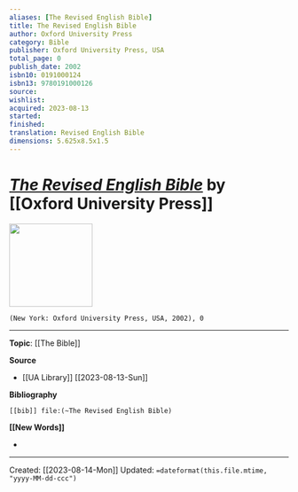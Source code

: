 ```yaml
---
aliases: [The Revised English Bible]
title: The Revised English Bible
author: Oxford University Press
category: Bible
publisher: Oxford University Press, USA
total_page: 0
publish_date: 2002
isbn10: 0191000124
isbn13: 9780191000126
source: 
wishlist: 
acquired: 2023-08-13 
started: 
finished: 
translation: Revised English Bible
dimensions: 5.625x8.5x1.5
---
```

# *[The Revised English Bible]()* by [[Oxford University Press]]

<img src="http://books.google.com/books/content?id=R9oKAAAACAAJ&printsec=frontcover&img=1&zoom=1&source=gbs_api" width=150>

`(New York: Oxford University Press, USA, 2002), 0`


--- 
**Topic**: [[The Bible]]

**Source**
- [[UA Library]] [[2023-08-13-Sun]]

**Bibliography**

```query
[[bib]] file:(~The Revised English Bible)
```
 

**[[New Words]]**

- 

---
Created: [[2023-08-14-Mon]]
Updated: `=dateformat(this.file.mtime, "yyyy-MM-dd-ccc")`